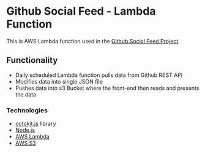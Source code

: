 # Github Social Feed - Lambda Function

This is AWS Lambda function used in the [Github Social Feed Project](https://github.com/jordanholtdev/github-social-feed).

## Functionality

* Daily scheduled Lambda function pulls data from Github REST API
* Modifies data into single JSON file
* Pushes data into s3 Bucket where the front-end then reads and presents the data

### Technologies

* [octokit.js](https://github.com/octokit/octokit.js/) library
* [Node.js](https://nodejs.org/en/)
* [AWS Lambda](https://aws.amazon.com/lambda/)
* [AWS S3](https://aws.amazon.com/s3/)
